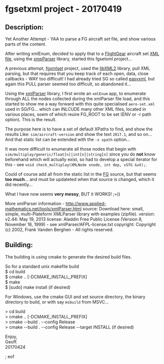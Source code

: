 # fgsetxml project -   20170419

## Description:

Yet Another Attempt - YAA to parse a FG aircraft *set* file, and show various parts  of the content.

After writing xmlEnum, decided to apply that to a [FlightGear][1] aircraft set [XML file][2], using the [xmpParser][3] library, started this fgsetxml project...

A previous attempt, [fgxmlset][4] project, used the [libXML2][5] library, pull XML parsing, but that requires that you keep track of each open, data, close callbacks - WAY too difficult! I had already tried SG so called [easyxml][6], but again this PULL parser seemed too difficult, so abandoned it...

Using the [xmlParser][3] library, I first wrote an `xmlEnum` app, to enumerate through ALL the nodes collected during the xmlParser file load, and this started to show me a way forward with this quite  specialised `aero-set.xml` used in SG/FG... which can INLCUDE many other XML files, located in various places, soem of which reuire FG_ROOT to be set (ENV or -r path option). This is the result.

The purpose here is to have a set of default XPaths to find, and show the results Like: `sim/aircraft-version` and show the text `2017.1`, and so on... And that static list can be extended with the `-x xpath` option...

It was more difficult to enumerate all those nodes that begin with `sim/multiplay/generic/float[n]|int[n]|string[n]` since you do **not** know beforehand which will actually exist, so had to develop a special iterator for this - see `void check_multiplay(XMLNode xnode, int dep, vSTG &vX);`.

Could of course add all from the static list in the [FG][7] source, but that seems **too much**... and must be  updateted when that source is changed, which it did recently...

What I have now seems **very messy**, BUT it WORKS! ;=))

More xmlParser information - http://www.applied-mathematics.net/tools/xmlParser.html
        source: Download here: small, simple, multi-Plateform XMLParser library with examples (zipfile).
        version: v2.44: May 19, 2013
        license: Aladdin Free Public License (Version 8, November 18, 1999) - see xmlParser/AFPL-license.txt
        copyright: Copyright (c) 2002, Frank Vanden Berghen - All rights reserved.


   [1]: http://www.flightgear.org/
   [2]: http://wiki.flightgear.org/Aircraft-set.xml
   [3]: https://www.applied-mathematics.net/tools/xmlparser_doc/html/index.html
   [4]: https://github.com/geoffmcl/fgxmlset
   [5]: http://www.xmlsoft.org/
   [6]: https://sourceforge.net/p/flightgear/simgear/ci/next/tree/simgear/xml/easyxml.cxx
   [7]: https://sourceforge.net/p/flightgear/flightgear/ci/next/tree/src/MultiPlayer/multiplaymgr.cxx#l128

## Building:

The building is using cmake to generate the desired build files.

So for a standard unix makefile build  
$ cd build  
$ cmake .. [-DCMAKE_INSTALL_PREFIX]  
$ make  
$ [sudo] make install (if desired)  

For Windows, use the cmake GUI and set source directory, the binary directory to build, or with say `msbuild` from MSVC...

&gt; cd build  
&gt; cmake .. [-DCMAKE_INSTALL_PREFIX]  
&gt; cmake --build . --config Release  
&gt; cmake --build . --config Release --target INSTALL (if desired)  

Enjoy,  
Geoff.  
20170424


; eof
